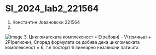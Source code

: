 # SI_2024_lab2_221564
1. Константин Јовановски 221564
2.
![image](https://github.com/aiko7/SI_2024_lab2_221564/assets/115356535/929de866-611d-467a-b117-ca5fd2ec27e7)
3. Цикломатската комплексност = E(рабови) - V(темиња) + 2P(региони), Според формулата се добива дека цикломаската комплексност = 6, т.е постојат 6 линеарно независни патишта.
